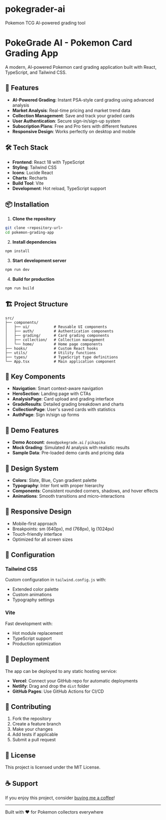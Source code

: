 # pokegrader-ai

Pokemon TCG AI-powered grading tool

# PokeGrade AI - Pokemon Card Grading App

A modern, AI-powered Pokemon card grading application built with React, TypeScript, and Tailwind CSS.

## 🚀 Features

- **AI-Powered Grading**: Instant PSA-style card grading using advanced analysis
- **Market Analysis**: Real-time pricing and market trend data
- **Collection Management**: Save and track your graded cards
- **User Authentication**: Secure sign-in/sign-up system
- **Subscription Plans**: Free and Pro tiers with different features
- **Responsive Design**: Works perfectly on desktop and mobile

## 🛠️ Tech Stack

- **Frontend**: React 18 with TypeScript
- **Styling**: Tailwind CSS
- **Icons**: Lucide React
- **Charts**: Recharts
- **Build Tool**: Vite
- **Development**: Hot reload, TypeScript support

## 📦 Installation

1. **Clone the repository**

```bash
git clone <repository-url>
cd pokemon-grading-app
```

2. **Install dependencies**

```bash
npm install
```

3. **Start development server**

```bash
npm run dev
```

4. **Build for production**

```bash
npm run build
```

## 🏗️ Project Structure

```
src/
├── components/
│   ├── ui/           # Reusable UI components
│   ├── auth/         # Authentication components
│   ├── grading/      # Card grading components
│   ├── collection/   # Collection management
│   └── home/         # Home page components
├── hooks/            # Custom React hooks
├── utils/            # Utility functions
├── types/            # TypeScript type definitions
└── App.tsx           # Main application component
```

## 🎯 Key Components

- **Navigation**: Smart context-aware navigation
- **HeroSection**: Landing page with CTAs
- **AnalysisPage**: Card upload and grading interface
- **GradeResults**: Detailed grading breakdown and charts
- **CollectionPage**: User's saved cards with statistics
- **AuthPage**: Sign in/sign up forms

## 🧪 Demo Features

- **Demo Account**: `demo@pokegrade.ai` / `pikapika`
- **Mock Grading**: Simulated AI analysis with realistic results
- **Sample Data**: Pre-loaded demo cards and pricing data

## 🎨 Design System

- **Colors**: Slate, Blue, Cyan gradient palette
- **Typography**: Inter font with proper hierarchy
- **Components**: Consistent rounded corners, shadows, and hover effects
- **Animations**: Smooth transitions and micro-interactions

## 📱 Responsive Design

- Mobile-first approach
- Breakpoints: sm (640px), md (768px), lg (1024px)
- Touch-friendly interface
- Optimized for all screen sizes

## 🔧 Configuration

### Tailwind CSS

Custom configuration in `tailwind.config.js` with:

- Extended color palette
- Custom animations
- Typography settings

### Vite

Fast development with:

- Hot module replacement
- TypeScript support
- Production optimization

## 🚀 Deployment

The app can be deployed to any static hosting service:

- **Vercel**: Connect your GitHub repo for automatic deployments
- **Netlify**: Drag and drop the `dist` folder
- **GitHub Pages**: Use GitHub Actions for CI/CD

## 🤝 Contributing

1. Fork the repository
2. Create a feature branch
3. Make your changes
4. Add tests if applicable
5. Submit a pull request

## 📄 License

This project is licensed under the MIT License.

## ☕ Support

If you enjoy this project, consider [buying me a coffee](https://buymeacoffee.com/jaynemoon)!

---

Built with ❤️ for Pokemon collectors everywhere
